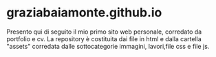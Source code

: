 # graziabaiamonte.github.io
Presento qui di seguito il mio primo sito web personale, corredato da portfolio e cv.
La repository è costituita dai file in html e
dalla cartella "assets" corredata dalle sottocategorie immagini, lavori,file css e file js.
